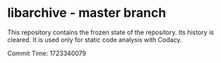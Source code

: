 # libarchive - master branch

This repository contains the frozen state of the repository.
Its history is cleared. It is used only for static code
analysis with Codacy.

Commit Time: 1723340079